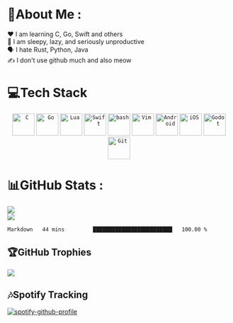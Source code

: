 # 💫About Me :
❤️ I am learning C, Go, Swift and others\
🥺 I am sleepy, lazy, and seriously unproductive\
🗣️ I hate Rust, Python, Java\
✍️ I don't use github much and also meow

# 💻Tech Stack
<div align="center">
	<code><img width="50" src="https://raw.githubusercontent.com/marwin1991/profile-technology-icons/refs/heads/main/icons/c.png" alt="C" title="C"/></code>
	<code><img width="50" src="https://raw.githubusercontent.com/marwin1991/profile-technology-icons/refs/heads/main/icons/go.png" alt="Go" title="Go"/></code>
	<code><img width="50" src="https://raw.githubusercontent.com/marwin1991/profile-technology-icons/refs/heads/main/icons/lua.png" alt="Lua" title="Lua"/></code>
	<code><img width="50" src="https://raw.githubusercontent.com/marwin1991/profile-technology-icons/refs/heads/main/icons/swift.png" alt="Swift" title="Swift"/></code>
	<code><img width="50" src="https://raw.githubusercontent.com/marwin1991/profile-technology-icons/refs/heads/main/icons/bash.png" alt="bash" title="bash"/></code>
	<code><img width="50" src="https://raw.githubusercontent.com/marwin1991/profile-technology-icons/refs/heads/main/icons/vim.png" alt="Vim" title="Vim"/></code>
	<code><img width="50" src="https://raw.githubusercontent.com/marwin1991/profile-technology-icons/refs/heads/main/icons/android.png" alt="Android" title="Android"/></code>
	<code><img width="50" src="https://raw.githubusercontent.com/marwin1991/profile-technology-icons/refs/heads/main/icons/ios.png" alt="iOS" title="iOS"/></code>
	<code><img width="50" src="https://raw.githubusercontent.com/marwin1991/profile-technology-icons/refs/heads/main/icons/godot.png" alt="Godot" title="Godot"/></code>
	<code><img width="50" src="https://raw.githubusercontent.com/marwin1991/profile-technology-icons/refs/heads/main/icons/git.png" alt="Git" title="Git"/></code>
</div>

# 📊GitHub Stats :
![](https://github-readme-stats.vercel.app/api?username=Chorwacjen&theme=tokyonight&bg_color=00000000&show_icons=true&hide_border=false&include_all_commits=true&count_private=true)<br/>
![](https://github-readme-stats.vercel.app/api/top-langs/?username=Chorwacjen&theme=tokyonight&bg_color=00000000&layout=compact&hide_border=false&include_all_commits=true&count_private=true)
<!--START_SECTION:waka-->

```txt
Markdown   44 mins         █████████████████████████   100.00 %
```

<!--END_SECTION:waka-->

## 🏆GitHub Trophies
![](https://github-trophies.vercel.app/?username=Chorwacjen&theme=tokyonight&no-frame=false&no-bg=false&margin-w=4)

## 🎶Spotify Tracking
[![spotify-github-profile](https://spotify-github-profile.kittinanx.com/api/view?uid=3126epu47c6cs3sjl4d2tfvdeeye&cover_image=true&theme=novatorem&show_offline=false&background_color=121212&interchange=false&bar_color=53b14f&bar_color_cover=true)](https://spotify-github-profile.kittinanx.com/api/view?uid=3126epu47c6cs3sjl4d2tfvdeeye&redirect=true)
